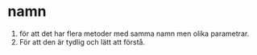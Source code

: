 # namn



1. för att det har flera metoder med samma namn men olika parametrar.
2. För att den är tydlig och lätt att förstå.






